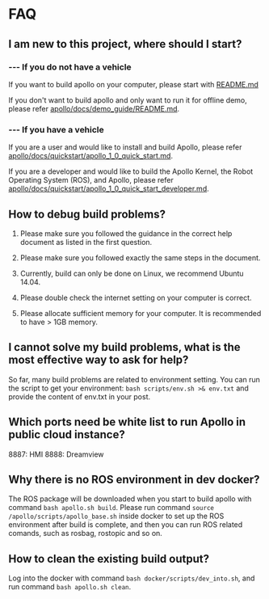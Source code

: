 # FAQ
## I am new to this project, where should I start?
### --- If you do not have a vehicle
If you want to build apollo on your computer, please start with [README.md](https://github.com/ApolloAuto/apollo/blob/master/README.md)

If you don't want to build apollo and only want to run it for offline demo, please refer [apollo/docs/demo_guide/README.md](https://github.com/ApolloAuto/apollo/blob/master/docs/demo_guide/README.md).
### --- If you have a vehicle
If you are a user and would like to install and build Apollo, please refer [apollo/docs/quickstart/apollo_1_0_quick_start.md](https://github.com/ApolloAuto/apollo/blob/master/docs/quickstart/apollo_1_0_quick_start.md).

If you are a developer and would like to build the Apollo Kernel, the Robot Operating System (ROS), and Apollo, please refer [apollo/docs/quickstart/apollo_1_0_quick_start_developer.md](https://github.com/ApolloAuto/apollo/blob/master/docs/quickstart/apollo_1_0_quick_start_developer.md).

## How to debug build problems?
1. Please make sure you followed the guidance in the correct help document as listed in the first question.

2. Please make sure you followed exactly the same steps in the document.

3. Currently, build can only be done on Linux, we recommend Ubuntu 14.04.

4. Please double check the internet setting on your computer is correct.

5. Please allocate sufficient memory for your computer. It is recommended to have > 1GB memory.

## I cannot solve my build problems, what is the most effective way to ask for help?
So far, many build problems are related to environment setting. You can run the script to get your environment: `bash scripts/env.sh >& env.txt` and provide the content of env.txt in your post.

## Which ports need be white list to run Apollo in public cloud instance?
8887: HMI
8888: Dreamview

## Why there is no ROS environment in dev docker?
The ROS package will be downloaded when you start to build apollo with command `bash apollo.sh build`. Please run command `source /apollo/scripts/apollo_base.sh` inside docker to set up the ROS environment after build is complete, and then you can run ROS related comands, such as rosbag, rostopic and so on.

## How to clean the existing build output?
Log into the docker with command `bash docker/scripts/dev_into.sh`, and run command `bash apollo.sh clean`.
